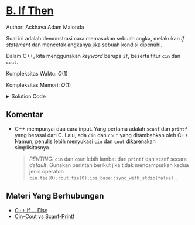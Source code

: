 # [B. If Then](https://tlx.toki.id/courses/basic/chapters/05/problems/B)

Author: Ackhava Adam Malonda

Soal ini adalah demonstrasi cara memasukan sebuah angka, melakukan *if statement* dan mencetak angkanya jika sebuah kondisi dipenuhi. 

Dalam C++, kita menggunakan *keyword* berupa `if`, beserta fitur `cin` dan `cout`.

Kompleksitas Waktu: $O(1)$

Kompleksitas Memori: $O(1)$

<details>
  <summary>Solution Code</summary>

```c++
#include <bits/stdc++.h>
using namespace std;

int main() {
  int N;
  cin >> N;

  if (N > 0) {
    cout << N;
  }

  return 0;
}
```
</details>

## Komentar
- C++ mempunyai dua cara input. Yang pertama adalah `scanf` dan `printf` yang berasal dari C. Lalu, ada `cin` dan `cout` yang ditambahkan oleh C++. Namun, penulis lebih menyukasi `cin` dan `cout` dikarenakan simplisitasnya.
    > _PENTING:_ `cin` dan `cout` lebih lambat dari `printf` dan `scanf` secara *default*. Gunakan perintah berikut jika tidak mencampurkan kedua jenis operator: `cin.tie(0);cout.tie(0);ios_base::sync_with_stdio(false);`.

## Materi Yang Berhubungan
- [C++ If ... Else](https://www.w3schools.com/cpp/cpp_conditions.asp)
- [Cin-Cout vs Scanf-Printf](https://www.geeksforgeeks.org/cincout-vs-scanfprintf/)
